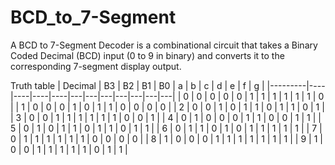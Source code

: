 # BCD_to_7-Segment
A BCD to 7-Segment Decoder is a combinational circuit that takes a Binary Coded Decimal (BCD) input (0 to 9 in binary) and converts it to the corresponding 7-segment display output. 

Truth table
| Decimal | B3 | B2 | B1 | B0 | a | b | c | d | e | f | g |
|---------|----|----|----|----|---|---|---|---|---|---|---|
| 0       | 0  | 0  | 0  | 0  | 1 | 1 | 1 | 1 | 1 | 1 | 0 |
| 1       | 0  | 0  | 0  | 1  | 0 | 1 | 1 | 0 | 0 | 0 | 0 |
| 2       | 0  | 0  | 1  | 0  | 1 | 1 | 0 | 1 | 1 | 0 | 1 |
| 3       | 0  | 0  | 1  | 1  | 1 | 1 | 1 | 1 | 0 | 0 | 1 |
| 4       | 0  | 1  | 0  | 0  | 0 | 1 | 1 | 0 | 0 | 1 | 1 |
| 5       | 0  | 1  | 0  | 1  | 1 | 0 | 1 | 1 | 0 | 1 | 1 |
| 6       | 0  | 1  | 1  | 0  | 1 | 0 | 1 | 1 | 1 | 1 | 1 |
| 7       | 0  | 1  | 1  | 1  | 1 | 1 | 1 | 0 | 0 | 0 | 0 |
| 8       | 1  | 0  | 0  | 0  | 1 | 1 | 1 | 1 | 1 | 1 | 1 |
| 9       | 1  | 0  | 0  | 1  | 1 | 1 | 1 | 1 | 0 | 1 | 1 |

